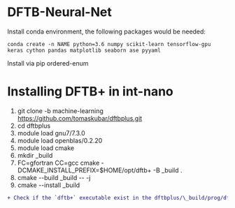 # DFTB-Neural-Net
Install conda environment, the following packages would be needed:

```
conda create -n NAME python=3.6 numpy scikit-learn tensorflow-gpu keras cython pandas matplotlib seaborn ase pyyaml
```

Install via pip ordered-enum

# Installing DFTB+ in int-nano
1. git clone -b machine-learning https://github.com/tomaskubar/dftbplus.git 
2. cd dftbplus
3. module load gnu7/7.3.0
4. module load openblas/0.2.20
5. module load cmake
6. mkdir _build 
7. FC=gfortran CC=gcc cmake -DCMAKE_INSTALL_PREFIX=$HOME/opt/dftb+ -B _build .
8. cmake --build _build -- -j 
9. cmake --install _build
```diff 
+ Check if the `dftb+` executable exist in the dftbplus/\_build/prog/dftb+/ folder. If so, then everything is okay.
```
